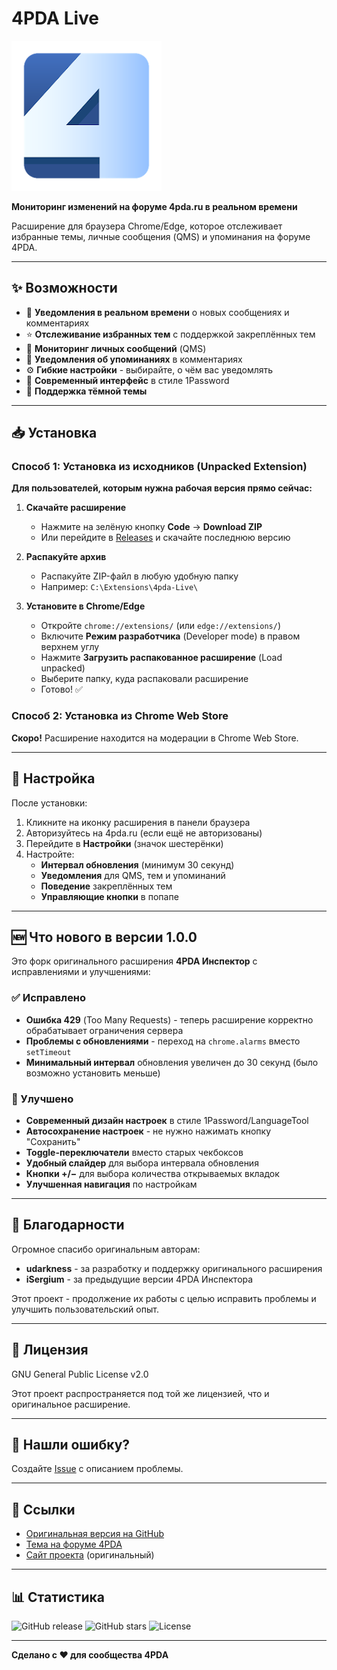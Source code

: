 # 4PDA Live

![4PDA Live Logo](img/icons/icon_128.png)

**Мониторинг изменений на форуме 4pda.ru в реальном времени**

Расширение для браузера Chrome/Edge, которое отслеживает избранные темы, личные сообщения (QMS) и упоминания на форуме 4PDA.

---

## ✨ Возможности

- 🔔 **Уведомления в реальном времени** о новых сообщениях и комментариях
- ⭐ **Отслеживание избранных тем** с поддержкой закреплённых тем
- 💬 **Мониторинг личных сообщений** (QMS)
- 👤 **Уведомления об упоминаниях** в комментариях
- ⚙️ **Гибкие настройки** - выбирайте, о чём вас уведомлять
- 🎨 **Современный интерфейс** в стиле 1Password
- 🌙 **Поддержка тёмной темы**

---

## 📥 Установка

### Способ 1: Установка из исходников (Unpacked Extension)

**Для пользователей, которым нужна рабочая версия прямо сейчас:**

1. **Скачайте расширение**
   - Нажмите на зелёную кнопку **Code** → **Download ZIP**
   - Или перейдите в [Releases](https://github.com/DmitryN71/4pda-Live/releases) и скачайте последнюю версию

2. **Распакуйте архив**
   - Распакуйте ZIP-файл в любую удобную папку
   - Например: `C:\Extensions\4pda-Live\`

3. **Установите в Chrome/Edge**
   - Откройте `chrome://extensions/` (или `edge://extensions/`)
   - Включите **Режим разработчика** (Developer mode) в правом верхнем углу
   - Нажмите **Загрузить распакованное расширение** (Load unpacked)
   - Выберите папку, куда распаковали расширение
   - Готово! ✅

### Способ 2: Установка из Chrome Web Store

**Скоро!** Расширение находится на модерации в Chrome Web Store.

---

## 🔧 Настройка

После установки:

1. Кликните на иконку расширения в панели браузера
2. Авторизуйтесь на 4pda.ru (если ещё не авторизованы)
3. Перейдите в **Настройки** (значок шестерёнки)
4. Настройте:
   - **Интервал обновления** (минимум 30 секунд)
   - **Уведомления** для QMS, тем и упоминаний
   - **Поведение** закреплённых тем
   - **Управляющие кнопки** в попапе

---

## 🆕 Что нового в версии 1.0.0

Это форк оригинального расширения **4PDA Инспектор** с исправлениями и улучшениями:

### ✅ Исправлено
- **Ошибка 429** (Too Many Requests) - теперь расширение корректно обрабатывает ограничения сервера
- **Проблемы с обновлениями** - переход на `chrome.alarms` вместо `setTimeout`
- **Минимальный интервал** обновления увеличен до 30 секунд (было возможно установить меньше)

### 🎨 Улучшено
- **Современный дизайн настроек** в стиле 1Password/LanguageTool
- **Автосохранение настроек** - не нужно нажимать кнопку "Сохранить"
- **Toggle-переключатели** вместо старых чекбоксов
- **Удобный слайдер** для выбора интервала обновления
- **Кнопки +/−** для выбора количества открываемых вкладок
- **Улучшенная навигация** по настройкам

---

## 🤝 Благодарности

Огромное спасибо оригинальным авторам:
- **udarkness** - за разработку и поддержку оригинального расширения
- **iSergium** - за предыдущие версии 4PDA Инспектора

Этот проект - продолжение их работы с целью исправить проблемы и улучшить пользовательский опыт.

---

## 📄 Лицензия

GNU General Public License v2.0

Этот проект распространяется под той же лицензией, что и оригинальное расширение.

---

## 🐛 Нашли ошибку?

Создайте [Issue](https://github.com/DmitryN71/4pda-Live/issues) с описанием проблемы.

---

## 🔗 Ссылки

- [Оригинальная версия на GitHub](https://github.com/4PDA-Inspector/4pda-inspector)
- [Тема на форуме 4PDA](https://4pda.to/forum/index.php?showtopic=343126)
- [Сайт проекта](https://4pda-inspector.github.io/4pda-inspector/) (оригинальный)

---

## 📊 Статистика

![GitHub release](https://img.shields.io/github/v/release/DmitryN71/4pda-Live)
![GitHub stars](https://img.shields.io/github/stars/DmitryN71/4pda-Live)
![License](https://img.shields.io/github/license/DmitryN71/4pda-Live)

---

**Сделано с ❤️ для сообщества 4PDA**
